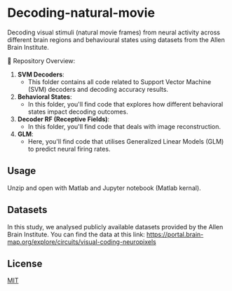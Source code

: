 # Decoding-natural-movie

Decoding visual stimuli (natural movie frames) from neural activity across different brain regions and behavioural states using datasets from the Allen Brain Institute. 

📌 Repository Overview:

1. **SVM Decoders**:
   - This folder contains all code related to Support Vector Machine (SVM) decoders and decoding accuracy results.
2. **Behavioral States**:
   - In this folder, you'll find code that explores how different behavioral states impact decoding outcomes.
3. **Decoder RF (Receptive Fields)**:
   - In this folder, you'll find code that deals with image reconstruction.
4. **GLM**:
   - Here, you'll find code that utilises Generalized Linear Models (GLM) to predict neural firing rates.

## Usage
Unzip and open with Matlab and Jupyter notebook (Matlab kernal).

## Datasets
In this study, we analysed publicly available datasets provided by the Allen Brain Institute. You can find the data at this link: https://portal.brain-map.org/explore/circuits/visual-coding-neuropixels


## License

[MIT](https://choosealicense.com/licenses/mit/)
